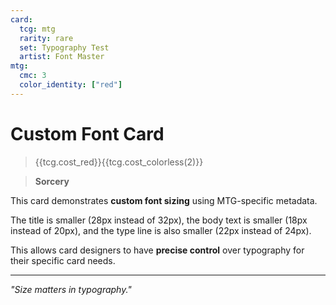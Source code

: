 ```yaml
---
card:
  tcg: mtg
  rarity: rare
  set: Typography Test
  artist: Font Master
mtg:
  cmc: 3
  color_identity: ["red"]
---
```


# Custom Font Card
> {{tcg.cost_red}}{{tcg.cost_colorless(2)}}

> **Sorcery**

This card demonstrates **custom font sizing** using MTG-specific metadata.

The title is smaller (28px instead of 32px), the body text is smaller (18px instead of 20px), and the type line is also smaller (22px instead of 24px).

This allows card designers to have **precise control** over typography for their specific card needs.

-----
*"Size matters in typography."*